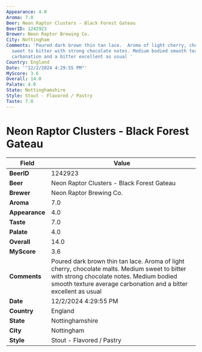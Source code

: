 ```yaml
---
Appearance: 4.0
Aroma: 7.0
Beer: Neon Raptor Clusters - Black Forest Gateau
BeerID: 1242923
Brewer: Neon Raptor Brewing Co.
City: Nottingham
Comments: 'Poured dark brown thin tan lace.  Aroma of light cherry, chocolate malts.  Medium
  sweet to bitter with strong chocolate notes. Medium bodied smooth texture average
  carbonation and a bitter excellent as usual '
Country: England
Date: '"12/2/2024 4:29:55 PM"'
MyScore: 3.6
Overall: 14.0
Palate: 4.0
State: Nottinghamshire
Style: Stout - Flavored / Pastry
Taste: 7.0
---
```


# Neon Raptor Clusters - Black Forest Gateau

| Field         | Value |
|---------------|-------|
| **BeerID** | 1242923 |
| **Beer** | Neon Raptor Clusters - Black Forest Gateau |
| **Brewer** | Neon Raptor Brewing Co. |
| **Aroma** | 7.0 |
| **Appearance** | 4.0 |
| **Taste** | 7.0 |
| **Palate** | 4.0 |
| **Overall** | 14.0 |
| **MyScore** | 3.6 |
| **Comments** | Poured dark brown thin tan lace.  Aroma of light cherry, chocolate malts.  Medium sweet to bitter with strong chocolate notes. Medium bodied smooth texture average carbonation and a bitter excellent as usual  |
| **Date** | 12/2/2024 4:29:55 PM |
| **Country** | England |
| **State** | Nottinghamshire |
| **City** | Nottingham |
| **Style** | Stout - Flavored / Pastry |
